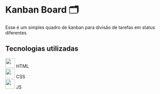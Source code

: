 # Kanban Board 🗂

Esse é um simples quadro de kanban para divisão de tarefas em status diferentes

## Tecnologias utilizadas
<img src="https://cdn.jsdelivr.net/gh/devicons/devicon@latest/icons/html5/html5-original.svg" width="30" height="30"/> HTML <br>
<img src="https://cdn.jsdelivr.net/gh/devicons/devicon@latest/icons/css3/css3-original.svg" width="30" height="30"/> CSS <br>
<img src="https://cdn.jsdelivr.net/gh/devicons/devicon@latest/icons/javascript/javascript-original.svg" width="30" height="30"/> JS <br>
